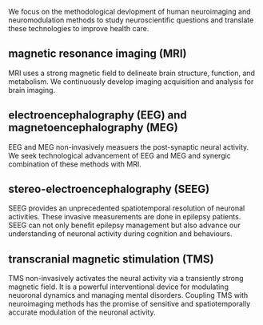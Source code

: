 We focus on the methodological devlopment of human neuroimaging and neuromodulation methods to study neuroscientific questions and translate these technologies to improve health care.

## magnetic resonance imaging (MRI)

MRI uses a strong magnetic field to delineate brain structure, function, and metabolism. We continuously develop imaging acquisition and analysis for brain imaging.

## electroencephalography (EEG) and magnetoencephalography (MEG)

EEG and MEG non-invasively measuers the post-synaptic neural activity. We seek technological advancement of EEG and MEG and synergic combination of these methods with MRI.

## stereo-electroencephalography (SEEG)

SEEG provides an unprecedented spatiotemporal resolution of neuronal activities. These invasive measurements are done in epilepsy patients. SEEG can not only benefit epilepsy management but also advance our understanding of neuronal activity during cognition and behaviours. 

## transcranial magnetic stimulation (TMS)

TMS non-invasively activates the neural activity via a transiently strong magnetic field. It is a powerful interventional device for modulating neuoronal dynamics and managing mental disorders. Coupling TMS with neuroimaging methods has the promise of sensitive and spatiotemporally accurate modulation of the neuronal activity.

